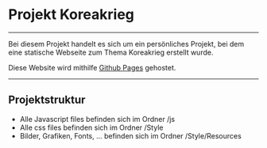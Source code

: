 # Projekt Koreakrieg

***

Bei diesem Projekt handelt es sich um ein persönliches Projekt, bei dem eine statische Webseite zum Thema Koreakrieg erstellt wurde. 

Diese Website wird mithilfe [Github Pages](https://puutzza.github.io/Koreakrieg) gehostet.

---

## Projektstruktur

* Alle Javascript files befinden sich im Ordner /js
* Alle css files befinden sich im Ordner /Style
* Bilder, Grafiken, Fonts, ... befinden sich im Ordner /Style/Resources
